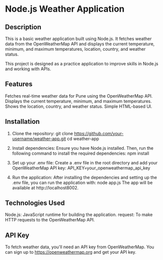 # Node.js Weather Application

## Description

This is a basic weather application built using Node.js. It fetches weather data from the OpenWeatherMap API and displays the current temperature, minimum, and maximum temperatures, location, country, and weather status.

This project is designed as a practice application to improve skills in Node.js and working with APIs.

## Features
Fetches real-time weather data for Pune using the OpenWeatherMap API.
Displays the current temperature, minimum, and maximum temperatures.
Shows the location, country, and weather status.
Simple HTML-based UI.

## Installation
1. Clone the repository:
git clone https://github.com/your-username/weather-app.git
cd weather-app

2. Install dependencies: Ensure you have Node.js installed. Then, run the following command to install the required dependencies:
npm install

3. Set up your .env file: Create a .env file in the root directory and add your OpenWeatherMap API key:
API_KEY=your_openweathermap_api_key

5. Run the application: After installing the dependencies and setting up the .env file, you can run the application with:
node app.js
The app will be available at http://localhost8002.


## Technologies Used

Node.js: JavaScript runtime for building the application.
request: To make HTTP requests to the OpenWeatherMap API.

## API Key
To fetch weather data, you'll need an API key from OpenWeatherMap. You can sign up to https://openweathermap.org and get your API key.

